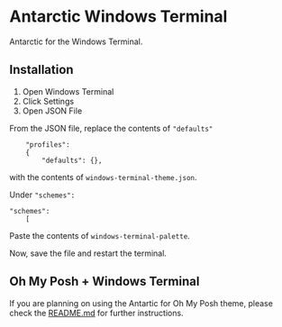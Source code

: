 # Antarctic Windows Terminal
Antarctic for the Windows Terminal.

## Installation 
1. Open Windows Terminal
2. Click Settings
3. Open JSON File

From the JSON file, replace the contents of `"defaults"` 

```pwsh
    "profiles": 
    {
        "defaults": {},
```

with the contents of `windows-terminal-theme.json`.

Under `"schemes":`

```pwsh
"schemes": 
    [
```
Paste the contents of `windows-terminal-palette`.

Now, save the file and restart the terminal.

## Oh My Posh + Windows Terminal
If you are planning on using the Antartic for Oh My Posh theme, please check the [README.md](https://github.com/AntarcticTheme/Oh-My-Posh#oh-my-posh--windows-terminal) for further instructions. 